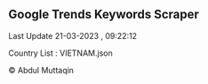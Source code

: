 

## Google Trends Keywords Scraper 
 
Last Update 21-03-2023 , 09:22:12

Country List :
VIETNAM.json



© Abdul Muttaqin 
